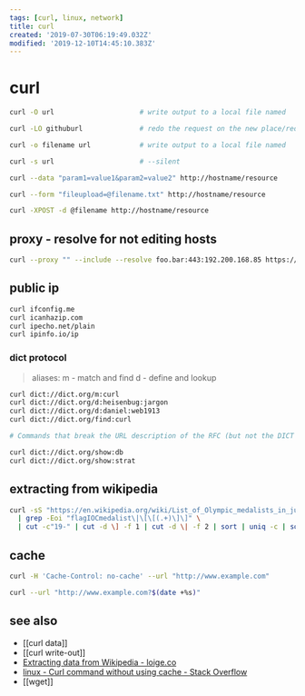 ```yaml
---
tags: [curl, linux, network]
title: curl
created: '2019-07-30T06:19:49.032Z'
modified: '2019-12-10T14:45:10.383Z'
---
```


# curl

```sh
curl -O url                     # write output to a local file named

curl -LO githuburl              # redo the request on the new place/redirect

curl -o filename url            # write output to a local file named

curl -s url	                    # --silent

curl --data "param1=value1&param2=value2" http://hostname/resource

curl --form "fileupload=@filename.txt" http://hostname/resource

curl -XPOST -d @filename http://hostname/resource
```

## proxy - resolve for not editing hosts
```sh
curl --proxy "" --include --resolve foo.bar:443:192.200.168.85 https://foo.bar/3ab655
```

## public ip
```sh
curl ifconfig.me
curl icanhazip.com
curl ipecho.net/plain
curl ipinfo.io/ip
```

### dict protocol

> aliases:
> m - match and find
> d - define and lookup

```sh
curl dict://dict.org/m:curl
curl dict://dict.org/d:heisenbug:jargon
curl dict://dict.org/d:daniel:web1913
curl dict://dict.org/find:curl

# Commands that break the URL description of the RFC (but not the DICT protocol) are

curl dict://dict.org/show:db
curl dict://dict.org/show:strat
```


## extracting from wikipedia
```sh
curl -sS "https://en.wikipedia.org/wiki/List_of_Olympic_medalists_in_judo?action=raw" \
  | grep -Eoi "flagIOCmedalist\|\[\[(.+)\]\]" \
  | cut -c"19-" | cut -d \] -f 1 | cut -d \| -f 2 | sort | uniq -c | sort -nr       # extracting-data-from-wikipedia
```

## cache

```sh
curl -H 'Cache-Control: no-cache' --url "http://www.example.com"

curl --url "http://www.example.com?$(date +%s)"
```

## see also
- [[curl data]]
- [[curl write-out]]
- [Extracting data from Wikipedia - loige.co](http://loige.co/extracting-data-from-wikipedia-using-curl-grep-cut-and-other-bash-commands)
- [linux - Curl command without using cache - Stack Overflow](https://stackoverflow.com/questions/31653271/curl-command-without-using-cache)
- [[wget]]
